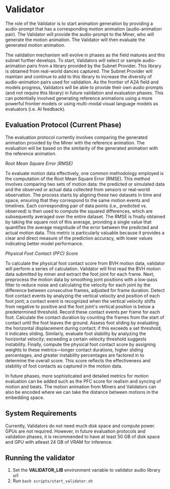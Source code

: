 # Validator
The role of the Validator is to start animation generation by providing a audio-prompt that has a corresponding motion animation (audio-animation pair). The Validator will provide the audio-prompt to the Miner, who will generate the motion animation. The Validator will then evaluate the generated motion animation.

The validation mechanism will evolve in phases as the field matures and this subnet further develops. To start, Validators will select or sample audio-animation pairs from a library provided by the Subnet Provider. This library is obtained from real-world dances captured. The Subnet Provider will maintain and continue to add to this library to increase the diversity of audio-animation pairs used for validation. As the frontier of A2A field and models progress, Validators will be able to provide their own audio prompts (and not require this library) in  future validation and evaluation phases. This can potentially involved generating reference animations using a more powerful frontier models or using multi-modal visual language models as evaluators (i.e. AI feedback).


## Evaluation Protocol (Current Phase)
The evaluation protocol currently involves comparing the generated animation provided by the Miner with the reference animation. The evaluation will be based on the similarity of the generated animation with the reference animation.

*Root Mean Square Error (RMSE)*

To evaluate motion data effectively, one common methodology employed is the computation of the Root Mean Square Error (RMSE). This method involves comparing two sets of motion data: the predicted or simulated data and the observed or actual data collected from sensors or real-world observation. The process starts by aligning these two datasets in time and space, ensuring that they correspond to the same motion events and timelines. Each corresponding pair of data points (i.e., predicted vs. observed) is then used to compute the squared differences, which are subsequently averaged over the entire dataset. The RMSE is finally obtained by taking the square root of this average, providing a single value that quantifies the average magnitude of the error between the predicted and actual motion data. This metric is particularly valuable because it provides a clear and direct measure of the prediction accuracy, with lower values indicating better model performance.

*Physical Foot Contact (PFC) Score*

To calculate the physical foot contact score from BVH motion data, validator will perform a series of calculation. Validator will first read the BVH motion data submitted by miner and extract the foot joint for each frame. Next, preprocess the motion data by smoothing joint positions with a low-pass filter to reduce noise and calculating the velocity for each joint by the difference between consecutive frames, adjusted for frame duration. Detect foot contact events by analyzing the vertical velocity and position of each foot joint; a contact event is recognized when the vertical velocity shifts from negative to positive and the foot joint's vertical position is below a predetermined threshold. Record these contact events per frame for each foot. Calculate the contact duration by counting the frames from the start of contact until the foot leaves the ground. Assess foot sliding by evaluating the horizontal displacement during contact; if this exceeds a set threshold, it indicates sliding. Similarly, evaluate foot stability by analyzing the horizontal velocity; exceeding a certain velocity threshold suggests instability. Finally, compute the physical foot contact score by assigning weights to these metrics—longer contact durations, higher sliding percentages, and greater instability percentages are factored in to determine the overall score. This score reflects the effectiveness and stability of foot contacts as captured in the motion data.

In future phases, more sophisticated and detailed metrics for motion evaluation can be added such as the PFC score for realism and syncing of motion and beats.
The motion animation from Miners and Validators can also be encoded where we can take the distance between motions in the embedding space.


## System Requirements
Currently, Validators do not need much disk space and compute power. GPUs are not required. However, in future evaluation protocols and validation phases, it is recommended to have at least 50 GB of disk space and GPU with atleast 24 GB of VRAM for inference.


## Running the validator

1. Set the **VALIDATOR_LIB** environment variable to validator audio library url
2. Run `bash scripts/start_validator.sh`
